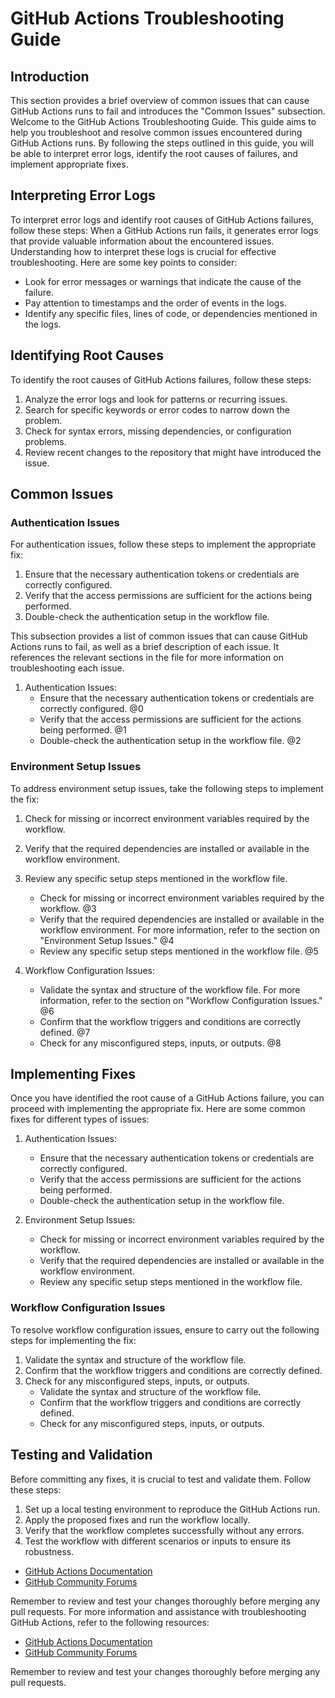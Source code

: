 # GitHub Actions Troubleshooting Guide

## Introduction

This section provides a brief overview of common issues that can cause GitHub Actions runs to fail and introduces the "Common Issues" subsection.
Welcome to the GitHub Actions Troubleshooting Guide. This guide aims to help you troubleshoot and resolve common issues encountered during GitHub Actions runs. By following the steps outlined in this guide, you will be able to interpret error logs, identify the root causes of failures, and implement appropriate fixes.

## Interpreting Error Logs

To interpret error logs and identify root causes of GitHub Actions failures, follow these steps:
When a GitHub Actions run fails, it generates error logs that provide valuable information about the encountered issues. Understanding how to interpret these logs is crucial for effective troubleshooting. Here are some key points to consider:

- Look for error messages or warnings that indicate the cause of the failure.
- Pay attention to timestamps and the order of events in the logs.
- Identify any specific files, lines of code, or dependencies mentioned in the logs.

## Identifying Root Causes
To identify the root causes of GitHub Actions failures, follow these steps:

1. Analyze the error logs and look for patterns or recurring issues.
2. Search for specific keywords or error codes to narrow down the problem.
3. Check for syntax errors, missing dependencies, or configuration problems.
4. Review recent changes to the repository that might have introduced the issue.

## Common Issues

### Authentication Issues

For authentication issues, follow these steps to implement the appropriate fix:
1. Ensure that the necessary authentication tokens or credentials are correctly configured.
2. Verify that the access permissions are sufficient for the actions being performed.
3. Double-check the authentication setup in the workflow file.

This subsection provides a list of common issues that can cause GitHub Actions runs to fail, as well as a brief description of each issue. It references the relevant sections in the file for more information on troubleshooting each issue.

1. Authentication Issues:
   - Ensure that the necessary authentication tokens or credentials are correctly configured. @0
   - Verify that the access permissions are sufficient for the actions being performed. @1
   - Double-check the authentication setup in the workflow file. @2

### Environment Setup Issues

To address environment setup issues, take the following steps to implement the fix:
1. Check for missing or incorrect environment variables required by the workflow.
2. Verify that the required dependencies are installed or available in the workflow environment.
3. Review any specific setup steps mentioned in the workflow file.
   - Check for missing or incorrect environment variables required by the workflow. @3
   - Verify that the required dependencies are installed or available in the workflow environment. For more information, refer to the section on "Environment Setup Issues." @4
   - Review any specific setup steps mentioned in the workflow file. @5

3. Workflow Configuration Issues:
   - Validate the syntax and structure of the workflow file. For more information, refer to the section on "Workflow Configuration Issues." @6
   - Confirm that the workflow triggers and conditions are correctly defined. @7
   - Check for any misconfigured steps, inputs, or outputs. @8

## Implementing Fixes
Once you have identified the root cause of a GitHub Actions failure, you can proceed with implementing the appropriate fix. Here are some common fixes for different types of issues:

1. Authentication Issues:
   - Ensure that the necessary authentication tokens or credentials are correctly configured.
   - Verify that the access permissions are sufficient for the actions being performed.
   - Double-check the authentication setup in the workflow file.

2. Environment Setup Issues:
   - Check for missing or incorrect environment variables required by the workflow.
   - Verify that the required dependencies are installed or available in the workflow environment.
   - Review any specific setup steps mentioned in the workflow file.

### Workflow Configuration Issues

To resolve workflow configuration issues, ensure to carry out the following steps for implementing the fix:
1. Validate the syntax and structure of the workflow file.
2. Confirm that the workflow triggers and conditions are correctly defined.
3. Check for any misconfigured steps, inputs, or outputs.
   - Validate the syntax and structure of the workflow file.
   - Confirm that the workflow triggers and conditions are correctly defined.
   - Check for any misconfigured steps, inputs, or outputs.

## Testing and Validation
Before committing any fixes, it is crucial to test and validate them. Follow these steps:

1. Set up a local testing environment to reproduce the GitHub Actions run.
2. Apply the proposed fixes and run the workflow locally.
3. Verify that the workflow completes successfully without any errors.
4. Test the workflow with different scenarios or inputs to ensure its robustness.

- [GitHub Actions Documentation](https://docs.github.com/en/actions)
- [GitHub Community Forums](https://github.community/c/github-actions/)

Remember to review and test your changes thoroughly before merging any pull requests.
For more information and assistance with troubleshooting GitHub Actions, refer to the following resources:

- [GitHub Actions Documentation](https://docs.github.com/en/actions)
- [GitHub Community Forums](https://github.community/c/github-actions/)

Remember to review and test your changes thoroughly before merging any pull requests.
